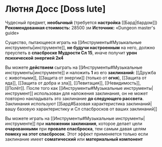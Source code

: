 # Лютня Досс [Doss lute]

Чудесный предмет, **необычный** (требуется **настройка** [[Бард|бардом]])
**Рекомендованная стоимость:** 28500 зм
**Источник:** «Dungeon master's guide»

Существо, пытающееся играть на [[Инструменты#Музыкальные инструменты|инструменте]], **не будучи настроенным** на него, должно преуспеть в **спасброске Мудрости Сл 15**, иначе получит **урон психической энергией 2к4**

Вы можете **действием** сыграть на [[Инструменты#Музыкальные инструменты|инструменте]] и наложить **1** из его **заклинаний**: [[Дружба с животными]], [[Защита от энергии]] (только от **огня**), [[Защита от яда]], [[Защита от добра и зла]], [[Левитация]], [[Невидимость]], [[Полёт]]. После того как [[Инструменты#Музыкальные инструменты|инструмент]] использован для наложения заклинания, он не может повторно накладывать это заклинание **до следующего рассвета**. Заклинания используют [[Бард#Базовая характеристика заклинаний|вашу базовую характеристику и Сл спасбросков от ваших заклинаний]]

Вы можете играть на [[Инструменты#Музыкальные инструменты|инструменте]] при **наложении заклинания**, которое делает цели **очарованными** при **провале спасброска**, тем самым давая целям **помеху на этот спасбросок**. Этот эффект применяется только если заклинание имеет **соматический** или **материальный компонент**